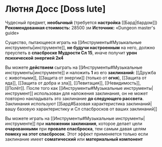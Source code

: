 # Лютня Досс [Doss lute]

Чудесный предмет, **необычный** (требуется **настройка** [[Бард|бардом]])
**Рекомендованная стоимость:** 28500 зм
**Источник:** «Dungeon master's guide»

Существо, пытающееся играть на [[Инструменты#Музыкальные инструменты|инструменте]], **не будучи настроенным** на него, должно преуспеть в **спасброске Мудрости Сл 15**, иначе получит **урон психической энергией 2к4**

Вы можете **действием** сыграть на [[Инструменты#Музыкальные инструменты|инструменте]] и наложить **1** из его **заклинаний**: [[Дружба с животными]], [[Защита от энергии]] (только от **огня**), [[Защита от яда]], [[Защита от добра и зла]], [[Левитация]], [[Невидимость]], [[Полёт]]. После того как [[Инструменты#Музыкальные инструменты|инструмент]] использован для наложения заклинания, он не может повторно накладывать это заклинание **до следующего рассвета**. Заклинания используют [[Бард#Базовая характеристика заклинаний|вашу базовую характеристику и Сл спасбросков от ваших заклинаний]]

Вы можете играть на [[Инструменты#Музыкальные инструменты|инструменте]] при **наложении заклинания**, которое делает цели **очарованными** при **провале спасброска**, тем самым давая целям **помеху на этот спасбросок**. Этот эффект применяется только если заклинание имеет **соматический** или **материальный компонент**